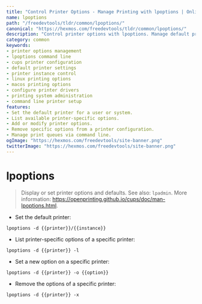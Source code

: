 ```yaml
---
title: "Control Printer Options - Manage Printing with lpoptions | Online Free DevTools by Hexmos"
name: lpoptions
path: "/freedevtools/tldr/common/lpoptions/"
canonical: "https://hexmos.com/freedevtools/tldr/common/lpoptions/"
description: "Control printer options with lpoptions. Manage default printers, configure printer-specific settings, and remove unwanted options using command line. Free online tool, no registration required."
category: common
keywords:
- printer options management
- lpoptions command line
- cups printer configuration
- default printer settings
- printer instance control
- linux printing options
- macos printing options
- configure printer drivers
- printing system administration
- command line printer setup
features:
- Set the default printer for a user or system.
- List available printer-specific options.
- Add or modify printer options.
- Remove specific options from a printer configuration.
- Manage print queues via command line.
ogImage: "https://hexmos.com/freedevtools/site-banner.png"
twitterImage: "https://hexmos.com/freedevtools/site-banner.png"
---
```


# lpoptions

> Display or set printer options and defaults.
> See also: `lpadmin`.
> More information: <https://openprinting.github.io/cups/doc/man-lpoptions.html>.

- Set the default printer:

`lpoptions -d {{printer}}/{{instance}}`

- List printer-specific options of a specific printer:

`lpoptions -d {{printer}} -l`

- Set a new option on a specific printer:

`lpoptions -d {{printer}} -o {{option}}`

- Remove the options of a specific printer:

`lpoptions -d {{printer}} -x`
